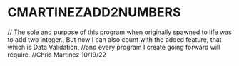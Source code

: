 # CMARTINEZADD2NUMBERS
// The sole and purpose of this program when originally spawned to life was to add two integer., But now I can also count with the added feature, that which is Data Validation, 
//and every program I create going forward will require.
//Chris Martinez 10/19/22
